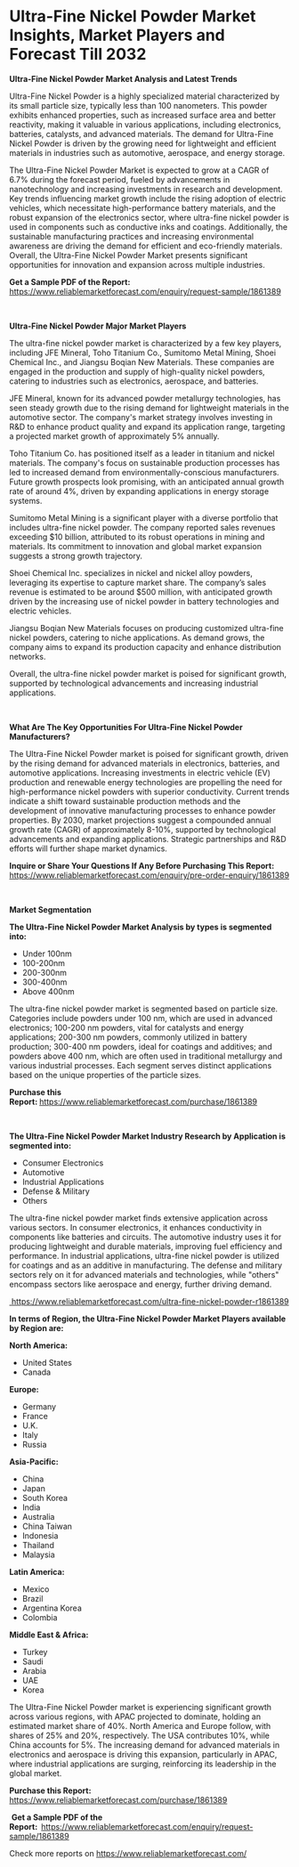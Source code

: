 <p><h1>Ultra-Fine Nickel Powder Market Insights, Market Players and Forecast Till 2032</h1></p><p><strong>Ultra-Fine Nickel Powder Market Analysis and Latest Trends</strong></p>
<p><p>Ultra-Fine Nickel Powder is a highly specialized material characterized by its small particle size, typically less than 100 nanometers. This powder exhibits enhanced properties, such as increased surface area and better reactivity, making it valuable in various applications, including electronics, batteries, catalysts, and advanced materials. The demand for Ultra-Fine Nickel Powder is driven by the growing need for lightweight and efficient materials in industries such as automotive, aerospace, and energy storage.</p><p>The Ultra-Fine Nickel Powder Market is expected to grow at a CAGR of 6.7% during the forecast period, fueled by advancements in nanotechnology and increasing investments in research and development. Key trends influencing market growth include the rising adoption of electric vehicles, which necessitate high-performance battery materials, and the robust expansion of the electronics sector, where ultra-fine nickel powder is used in components such as conductive inks and coatings. Additionally, the sustainable manufacturing practices and increasing environmental awareness are driving the demand for efficient and eco-friendly materials. Overall, the Ultra-Fine Nickel Powder Market presents significant opportunities for innovation and expansion across multiple industries.</p></p>
<p><strong>Get a Sample PDF of the Report:&nbsp;</strong> <a href="https://www.reliablemarketforecast.com/enquiry/request-sample/1861389?utm_campaign=1130&utm_medium=2&utm_source=Github&utm_content=ia&utm_term=10012025&utm_id=ultra-fine-nickel-powder">https://www.reliablemarketforecast.com/enquiry/request-sample/1861389</a></p>
<p>&nbsp;</p>
<p><strong>Ultra-Fine Nickel Powder Major Market Players</strong></p>
<p><p>The ultra-fine nickel powder market is characterized by a few key players, including JFE Mineral, Toho Titanium Co., Sumitomo Metal Mining, Shoei Chemical Inc., and Jiangsu Boqian New Materials. These companies are engaged in the production and supply of high-quality nickel powders, catering to industries such as electronics, aerospace, and batteries.</p><p>JFE Mineral, known for its advanced powder metallurgy technologies, has seen steady growth due to the rising demand for lightweight materials in the automotive sector. The company's market strategy involves investing in R&D to enhance product quality and expand its application range, targeting a projected market growth of approximately 5% annually.</p><p>Toho Titanium Co. has positioned itself as a leader in titanium and nickel materials. The company's focus on sustainable production processes has led to increased demand from environmentally-conscious manufacturers. Future growth prospects look promising, with an anticipated annual growth rate of around 4%, driven by expanding applications in energy storage systems.</p><p>Sumitomo Metal Mining is a significant player with a diverse portfolio that includes ultra-fine nickel powder. The company reported sales revenues exceeding $10 billion, attributed to its robust operations in mining and materials. Its commitment to innovation and global market expansion suggests a strong growth trajectory.</p><p>Shoei Chemical Inc. specializes in nickel and nickel alloy powders, leveraging its expertise to capture market share. The company’s sales revenue is estimated to be around $500 million, with anticipated growth driven by the increasing use of nickel powder in battery technologies and electric vehicles.</p><p>Jiangsu Boqian New Materials focuses on producing customized ultra-fine nickel powders, catering to niche applications. As demand grows, the company aims to expand its production capacity and enhance distribution networks. </p><p>Overall, the ultra-fine nickel powder market is poised for significant growth, supported by technological advancements and increasing industrial applications.</p></p>
<p>&nbsp;</p>
<p><strong>What Are The Key Opportunities For Ultra-Fine Nickel Powder Manufacturers?</strong></p>
<p><p>The Ultra-Fine Nickel Powder market is poised for significant growth, driven by the rising demand for advanced materials in electronics, batteries, and automotive applications. Increasing investments in electric vehicle (EV) production and renewable energy technologies are propelling the need for high-performance nickel powders with superior conductivity. Current trends indicate a shift toward sustainable production methods and the development of innovative manufacturing processes to enhance powder properties. By 2030, market projections suggest a compounded annual growth rate (CAGR) of approximately 8-10%, supported by technological advancements and expanding applications. Strategic partnerships and R&D efforts will further shape market dynamics.</p></p>
<p><strong>Inquire or Share Your Questions If Any Before Purchasing This Report:</strong> <a href="https://www.reliablemarketforecast.com/enquiry/pre-order-enquiry/1861389?utm_campaign=1130&utm_medium=2&utm_source=Github&utm_content=ia&utm_term=10012025&utm_id=ultra-fine-nickel-powder">https://www.reliablemarketforecast.com/enquiry/pre-order-enquiry/1861389</a></p>
<p>&nbsp;</p>
<p><strong>Market Segmentation</strong></p>
<p><strong>The Ultra-Fine Nickel Powder Market Analysis by types is segmented into:</strong></p>
<p><ul><li>Under 100nm</li><li>100-200nm</li><li>200-300nm</li><li>300-400nm</li><li>Above 400nm</li></ul></p>
<p><p>The ultra-fine nickel powder market is segmented based on particle size. Categories include powders under 100 nm, which are used in advanced electronics; 100-200 nm powders, vital for catalysts and energy applications; 200-300 nm powders, commonly utilized in battery production; 300-400 nm powders, ideal for coatings and additives; and powders above 400 nm, which are often used in traditional metallurgy and various industrial processes. Each segment serves distinct applications based on the unique properties of the particle sizes.</p></p>
<p><strong>Purchase this Report:&nbsp;</strong><a href="https://www.reliablemarketforecast.com/purchase/1861389?utm_campaign=1130&utm_medium=2&utm_source=Github&utm_content=ia&utm_term=10012025&utm_id=ultra-fine-nickel-powder">https://www.reliablemarketforecast.com/purchase/1861389</a></p>
<p>&nbsp;</p>
<p><strong>The Ultra-Fine Nickel Powder Market Industry Research by Application is segmented into:</strong></p>
<p><ul><li>Consumer Electronics</li><li>Automotive</li><li>Industrial Applications</li><li>Defense & Military</li><li>Others</li></ul></p>
<p><p>The ultra-fine nickel powder market finds extensive application across various sectors. In consumer electronics, it enhances conductivity in components like batteries and circuits. The automotive industry uses it for producing lightweight and durable materials, improving fuel efficiency and performance. In industrial applications, ultra-fine nickel powder is utilized for coatings and as an additive in manufacturing. The defense and military sectors rely on it for advanced materials and technologies, while "others" encompass sectors like aerospace and energy, further driving demand.</p></p>
<p><a href="https://www.reliablemarketforecast.com/ultra-fine-nickel-powder-r1861389?utm_campaign=1130&utm_medium=2&utm_source=Github&utm_content=ia&utm_term=10012025&utm_id=ultra-fine-nickel-powder">&nbsp;https://www.reliablemarketforecast.com/ultra-fine-nickel-powder-r1861389</a></p>
<p><strong>In terms of Region, the Ultra-Fine Nickel Powder Market Players available by Region are:</strong></p>
<p>
    <p> <strong> North America: </strong>
        <ul>
            <li>United States</li>
            <li>Canada</li>
        </ul>
        </p> 
    <p> <strong> Europe: </strong>
        <ul>
            <li>Germany</li>
            <li>France</li>
            <li>U.K.</li>
            <li>Italy</li>
            <li>Russia</li>
        </ul>
        </p> 
    <p> <strong> Asia-Pacific: </strong>
        <ul>
            <li>China</li>
            <li>Japan</li>
            <li>South Korea</li>
            <li>India</li>
            <li>Australia</li>
            <li>China Taiwan</li>
            <li>Indonesia</li>
            <li>Thailand</li>
            <li>Malaysia</li>
        </ul>
        </p> 
    <p> <strong> Latin America: </strong>
        <ul>
            <li>Mexico</li>
            <li>Brazil</li>
            <li>Argentina Korea</li>
            <li>Colombia</li>
        </ul>
        </p> 
    <p> <strong> Middle East & Africa: </strong>
        <ul>
            <li>Turkey</li>
            <li>Saudi</li>
            <li>Arabia</li>
            <li>UAE</li>
            <li>Korea</li>
        </ul>
    </p>
    </p>
<p><p>The Ultra-Fine Nickel Powder market is experiencing significant growth across various regions, with APAC projected to dominate, holding an estimated market share of 40%. North America and Europe follow, with shares of 25% and 20%, respectively. The USA contributes 10%, while China accounts for 5%. The increasing demand for advanced materials in electronics and aerospace is driving this expansion, particularly in APAC, where industrial applications are surging, reinforcing its leadership in the global market.</p></p>
<p><strong>Purchase this Report: </strong><a href="https://www.reliablemarketforecast.com/purchase/1861389?utm_campaign=1130&utm_medium=2&utm_source=Github&utm_content=ia&utm_term=10012025&utm_id=ultra-fine-nickel-powder">https://www.reliablemarketforecast.com/purchase/1861389</a></p>
<p>&nbsp;<strong>Get a Sample PDF of the Report:&nbsp;&nbsp;</strong><a href="https://www.reliablemarketforecast.com/enquiry/request-sample/1861389?utm_campaign=1130&utm_medium=2&utm_source=Github&utm_content=ia&utm_term=10012025&utm_id=ultra-fine-nickel-powder">https://www.reliablemarketforecast.com/enquiry/request-sample/1861389</a></p>
<p><strong></strong></p>
<p>Check more reports on <a href="https://www.reliablemarketforecast.com/?utm_campaign=1130&utm_medium=2&utm_source=Github&utm_content=ia&utm_term=10012025&utm_id=ultra-fine-nickel-powder">https://www.reliablemarketforecast.com/</a></p>